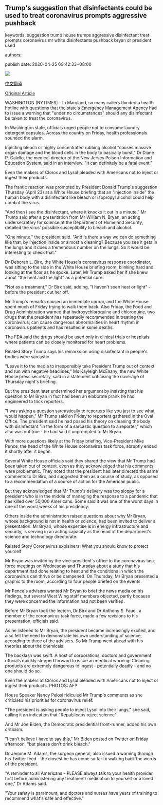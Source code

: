 ## Trump's suggestion that disinfectants could be used to treat coronavirus prompts aggressive pushback

keywords: suggestion trump house trumps aggressive disinfectant treat prompts coronavirus mr white disinfectants pushback bryan dr president used

authors: 

publish date: 2020-04-25 09:42:33+08:00

![](https://www.straitstimes.com/sites/default/files/styles/x_large/public/articles/2020/04/25/nz_trump_250446.jpg?itok=zTvK4hZM)

[中文翻译](Trump%27s%20suggestion%20that%20disinfectants%20could%20be%20used%20to%20treat%20coronavirus%20prompts%20aggressive%20pushback_zh.md)

[Original Article](https://www.straitstimes.com/world/united-states/trumps-suggestion-that-disinfectants-could-be-used-to-treat-coronavirus-prompts)

WASHINGTON (NYTIMES) - In Maryland, so many callers flooded a health hotline with questions that the state's Emergency Management Agency had to issue a warning that "under no circumstances" should any disinfectant be taken to treat the coronavirus.

In Washington state, officials urged people not to consume laundry detergent capsules. Across the country on Friday, health professionals sounded the alarm.

Injecting bleach or highly concentrated rubbing alcohol "causes massive organ damage and the blood cells in the body to basically burst," Dr Diane P. Calello, the medical director of the New Jersey Poison Information and Education System, said in an interview. "It can definitely be a fatal event."

Even the makers of Clorox and Lysol pleaded with Americans not to inject or ingest their products.

The frantic reaction was prompted by President Donald Trump's suggestion Thursday (April 23) at a White House briefing that an "injection inside" the human body with a disinfectant like bleach or isopropyl alcohol could help combat the virus.

"And then I see the disinfectant, where it knocks it out in a minute," Mr Trump said after a presentation from Mr William N. Bryan, an acting undersecretary for science at the Department of Homeland Security, detailed the virus' possible susceptibility to bleach and alcohol.

"One minute," the president said. "And is there a way we can do something like that, by injection inside or almost a cleaning? Because you see it gets in the lungs and it does a tremendous number on the lungs. So it would be interesting to check that."

Dr Deborah L. Birx, the White House's coronavirus response coordinator, was sitting to the side in the White House briefing room, blinking hard and looking at the floor as he spoke. Later, Mr Trump asked her if she knew about "the heat and the light" as a potential cure.

"Not as a treatment," Dr Birx said, adding, "I haven't seen heat or light" - before the president cut her off.

Mr Trump's remarks caused an immediate uproar, and the White House spent much of Friday trying to walk them back. Also Friday, the Food and Drug Administration warned that hydroxychloroquine and chloroquine, two drugs that the president has repeatedly recommended in treating the coronavirus, can cause dangerous abnormalities in heart rhythm in coronavirus patients and has resulted in some deaths.

The FDA said the drugs should be used only in clinical trials or hospitals where patients can be closely monitored for heart problems.

Related Story Trump says his remarks on using disinfectant in people's bodies were sarcastic

"Leave it to the media to irresponsibly take President Trump out of context and run with negative headlines," Ms Kayleigh McEnany, the new White House press secretary, said in a statement criticising the coverage of Thursday night's briefing.

But the president later undermined her argument by insisting that his question to Mr Bryan in fact had been an elaborate prank he had engineered to trick reporters.

"I was asking a question sarcastically to reporters like you just to see what would happen," Mr Trump said on Friday to reporters gathered in the Oval Office. The president said he had posed his theory on cleaning the body with disinfectant "in the form of a sarcastic question to a reporter," which also was not true - he had said it unprompted to Mr Bryan.

With more questions likely at the Friday briefing, Vice-President Mike Pence, the head of the White House coronavirus task force, abruptly ended it shortly after it began.

Several White House officials said they shared the view that Mr Trump had been taken out of context, even as they acknowledged that his comments were problematic. They noted that the president had later directed the same comments to Dr Birx, and suggested them as a course of study, as opposed to a recommendation of a course of action for the American public.

But they acknowledged that Mr Trump's delivery was too sloppy for a president who is in the middle of managing the response to a pandemic that has killed over 50,000 Americans. Some said it was one of the worst days in one of the worst weeks of his presidency.

Others inside the administration raised questions about why Mr Bryan, whose background is not in health or science, had been invited to deliver a presentation. Mr Bryan, whose expertise is in energy infrastructure and security, is serving in an acting capacity as the head of the department's science and technology directorate.

Related Story Coronavirus explainers: What you should know to protect yourself

Mr Bryan was invited by the vice-president's office to the coronavirus task force meetings on Wednesday and Thursday about a study that his department had done relating to heat and the conditions in which the coronavirus can thrive or be dampened. On Thursday, Mr Bryan presented a graphic to the room, according to four people briefed on the events.

Mr Pence's advisers wanted Mr Bryan to brief the news media on his findings, but several West Wing staff members objected, partly because they were concerned the information had not been verified.

Before Mr Bryan took the lectern, Dr Birx and Dr Anthony S. Fauci, a member of the coronavirus task force, made a few revisions to his presentation, officials said.

As he listened to Mr Bryan, the president became increasingly excited, and also felt the need to demonstrate his own understanding of science, according to three of the advisers. So Mr Trump went ahead with his theories about the chemicals.

The backlash was swift. A host of corporations, doctors and government officials quickly stepped forward to issue an identical warning: Cleaning products are extremely dangerous to ingest - potentially deadly - and no one should do so.



Even the makers of Clorox and Lysol pleaded with Americans not to inject or ingest their products. PHOTOS: AFP



House Speaker Nancy Pelosi ridiculed Mr Trump's comments as she criticised his priorities for coronavirus relief.

"The president is asking people to inject Lysol into their lungs," she said, calling it an indication that "Republicans reject science".

And Mr Joe Biden, the Democratic presidential front-runner, added his own criticism.

"I can't believe I have to say this," Mr Biden posted on Twitter on Friday afternoon, "but please don't drink bleach."

Dr Jerome M. Adams, the surgeon general, also issued a warning through his Twitter feed - the closest he has come so far to walking back the words of the president.

"A reminder to all Americans - PLEASE always talk to your health provider first before administering any treatment/ medication to yourself or a loved one," Dr Adams said.

"Your safety is paramount, and doctors and nurses have years of training to recommend what's safe and effective."
